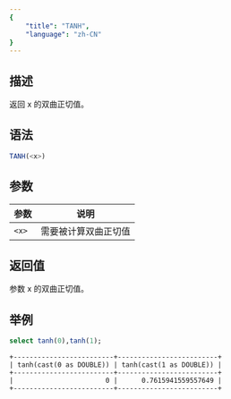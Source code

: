 ```yaml
---
{
    "title": "TANH",
    "language": "zh-CN"
}
---
```


## 描述

返回 x 的双曲正切值。

## 语法

```sql
TANH(<x>)
```

## 参数

| 参数 | 说明 |
| -- | -- |
| `<x>` | 需要被计算双曲正切值 |

## 返回值

参数 x 的双曲正切值。

## 举例

```sql
select tanh(0),tanh(1);
```

```text
+-------------------------+-------------------------+
| tanh(cast(0 as DOUBLE)) | tanh(cast(1 as DOUBLE)) |
+-------------------------+-------------------------+
|                       0 |      0.7615941559557649 |
+-------------------------+-------------------------+
```
